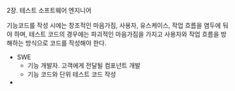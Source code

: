 2장. 테스트 소프트웨어 엔지니어

기능코드를 작성 시에는 창조적인 마음가짐, 사용자, 유스케이스, 작업 흐름을 염두에 둬야 하며, 테스트 코드의 경우에는 파괴적인 마음가짐을 가지고 사용자와 작업 흐름을 방해하는 방식으로 코드를 작성해야 한다.

- SWE
  - 기능 개발자. 고객에게 전달될 컴포넌트 개발
  - 기능 코드와 단위 테스트 코드 작성
- 